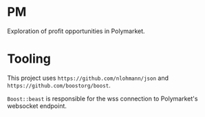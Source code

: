 # PM
Exploration of profit opportunities in Polymarket.

# Tooling
This project uses `https://github.com/nlohmann/json` and `https://github.com/boostorg/boost`.

`Boost::beast` is responsible for the wss connection to Polymarket's websocket endpoint.
